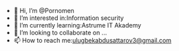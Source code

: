 - 👋 Hi, I’m @Pornomen
- 👀 I’m interested in:Information security
- 🌱 I’m currently learning:Astrume IT Akademy
- 💞️ I’m looking to collaborate on ...
- 📫 How to reach me:ulugbekabdusattarov3@gmail.com

<!---
Pornomen/Pornomen is a ✨ special ✨ repository because its `README.md` (this file) appears on your GitHub profile.
You can click the Preview link to take a look at your changes.
--->
